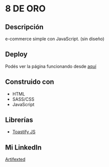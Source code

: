 # 8 DE ORO #

## Descripción ##
e-commerce simple con JavaScript. (sin diseño)

## Deploy ##
Podés ver la página funcionando desde [aquí](https://artifexted.github.io/8deoro/)

## Construido con ##
* HTML
* SASS/CSS
* JavaScript

## Librerías ##
* [Toastify JS](https://github.com/apvarun/toastify-js/)

## Mi LinkedIn ##
[Artifexted](https://www.linkedin.com/in/artifexted/)
